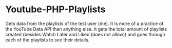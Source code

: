 # Youtube-PHP-Playlists
Gets data from the playlists of the test user (me). It is more of a practice of the YouTube Data API than anything else. It gets the total amount of playlists created (besides Watch Later and Liked (does not allow)) and goes through each of the playlists to see their details.
